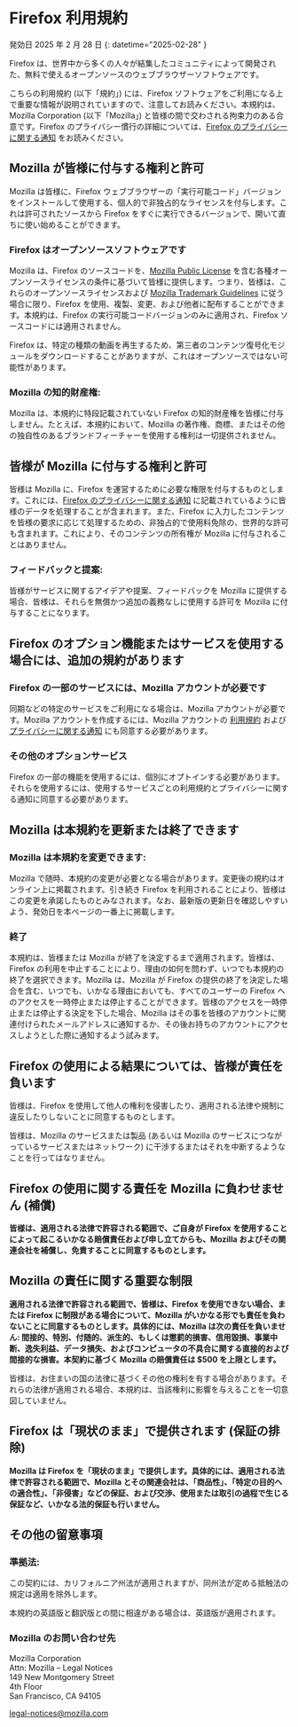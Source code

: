 ﻿# Firefox 利用規約

発効日 2025 年 2 月 28 日
{: datetime="2025-02-28" }

Firefox は、世界中から多くの人々が結集したコミュニティによって開発された、無料で使えるオープンソースのウェブブラウザーソフトウェアです。

こちらの利用規約 (以下「規約」) には、Firefox ソフトウェアをご利用になる上で重要な情報が説明されていますので、注意してお読みください。本規約は、Mozilla Corporation (以下「Mozilla」) と皆様の間で交わされる拘束力のある合意です。Firefox のプライバシー慣行の詳細については、[Firefox のプライバシーに関する通知](https://www.mozilla.org/privacy/firefox/#notice) をお読みください。

## Mozilla が皆様に付与する権利と許可

Mozilla は皆様に、Firefox ウェブブラウザーの「実行可能コード」バージョンをインストールして使用する、個人的で非独占的なライセンスを付与します。これは許可されたソースから Firefox をすぐに実行できるバージョンで、開いて直ちに使い始めることができます。

### Firefox はオープンソースソフトウェアです

Mozilla は、Firefox のソースコードを、[Mozilla Public License](https://www.mozilla.org/MPL/) を含む各種オープンソースライセンスの条件に基づいて皆様に提供します。つまり、皆様は、これらのオープンソースライセンスおよび [Mozilla Trademark Guidelines](https://www.mozilla.org/foundation/trademarks/policy/) に従う場合に限り、Firefox を使用、複製、変更、および他者に配布することができます。本規約は、Firefox の実行可能コードバージョンのみに適用され、Firefox ソースコードには適用されません。

Firefox は、特定の種類の動画を再生するため、第三者のコンテンツ復号化モジュールをダウンロードすることがありますが、これはオープンソースではない可能性があります。

### Mozilla の知的財産権:

Mozilla は、本規約に特段記載されていない Firefox の知的財産権を皆様に付与しません。たとえば、本規約において、Mozilla の著作権、商標、またはその他の独自性のあるブランドフィーチャーを使用する権利は一切提供されません。

## 皆様が Mozilla に付与する権利と許可

皆様は Mozilla に、Firefox を運営するために必要な権限を付与するものとします。これには、[Firefox のプライバシーに関する通知](https://www.mozilla.org/privacy/firefox/#notice) に記載されているように皆様のデータを処理することが含まれます。また、Firefox に入力したコンテンツを皆様の要求に応じて処理するための、非独占的で使用料免除の、世界的な許可も含まれます。これにより、そのコンテンツの所有権が Mozilla に付与されることはありません。

### フィードバックと提案:

皆様がサービスに関するアイデアや提案、フィードバックを Mozilla に提供する場合、皆様は、それらを無償かつ追加の義務なしに使用する許可を Mozilla に付与することになります。

## Firefox のオプション機能またはサービスを使用する場合には、追加の規約があります

### Firefox の一部のサービスには、Mozilla アカウントが必要です

同期などの特定のサービスをご利用になる場合は、Mozilla アカウントが必要です。Mozilla アカウントを作成するには、Mozilla アカウントの [利用規約](https://www.mozilla.org/about/legal/terms/services/) および [プライバシーに関する通知](https://www.mozilla.org/privacy/mozilla-accounts/) にも同意する必要があります。

### その他のオプションサービス

Firefox の一部の機能を使用するには、個別にオプトインする必要があります。それらを使用するには、使用するサービスごとの利用規約とプライバシーに関する通知に同意する必要があります。

## Mozilla は本規約を更新または終了できます

### Mozilla は本規約を変更できます:

Mozilla で随時、本規約の変更が必要となる場合があります。変更後の規約はオンライン上に掲載されます。引き続き Firefox を利用されることにより、皆様はこの変更を承諾したものとみなされます。なお、最新版の更新日を確認しやすいよう、発効日を本ページの一番上に掲載します。

### 終了

本規約は、皆様または Mozilla が終了を決定するまで適用されます。皆様は、Firefox の利用を中止することにより、理由の如何を問わず、いつでも本規約の終了を選択できます。Mozilla は、Mozilla が Firefox の提供の終了を決定した場合を含む、いつでも、いかなる理由においても、すべてのユーザーの Firefox へのアクセスを一時停止または停止することができます。皆様のアクセスを一時停止または停止する決定を下した場合、Mozilla はその事を皆様のアカウントに関連付けられたメールアドレスに通知するか、その後お持ちのアカウントにアクセスしようとした際に通知するよう試みます。

## Firefox の使用による結果については、皆様が責任を負います

皆様は、Firefox を使用して他人の権利を侵害したり、適用される法律や規制に違反したりしないことに同意するものとします。

皆様は、Mozilla のサービスまたは製品 (あるいは Mozilla のサービスにつながっているサービスまたはネットワーク) に干渉するまたはそれを中断するようなことを行ってはなりません。

## Firefox の使用に関する責任を Mozilla に負わせません (補償)

**皆様は、適用される法律で許容される範囲で、ご自身が Firefox を使用することによって起こるいかなる賠償責任および申し立てからも、Mozilla およびその関連会社を補償し、免責することに同意するものとします。**

## Mozilla の責任に関する重要な制限

**適用される法律で許容される範囲で、皆様は、Firefox を使用できない場合、または Firefox に制限がある場合について、Mozilla がいかなる形でも責任を負わないことに同意するものとします。具体的には、Mozilla は次の責任を負いません: 間接的、特別、付随的、派生的、もしくは懲罰的損害、信用毀損、事業中断、逸失利益、データ損失、およびコンピュータの不具合に関する直接的および間接的な損害。本契約に基づく Mozilla の賠償責任は $500 を上限とします。**

皆様は、お住まいの国の法律に基づくその他の権利を有する場合があります。それらの法律が適用される場合、本規約は、当該権利に影響を与えることを一切意図していません。

## Firefox は「現状のまま」で提供されます (保証の排除)

**Mozilla は Firefox を「現状のまま」で提供します。具体的には、適用される法律で許容される範囲で、Mozilla とその関連会社は、「商品性」、「特定の目的への適合性」、「非侵害」などの保証、および交渉、使用または取引の過程で生じる保証など、いかなる法的保証も行いません。**

## その他の留意事項

### 準拠法:

この契約には、カリフォルニア州法が適用されますが、同州法が定める抵触法の規定は適用を除外します。

本規約の英語版と翻訳版との間に相違がある場合は、英語版が適用されます。

### Mozilla のお問い合わせ先

Mozilla Corporation <br>
Attn: Mozilla – Legal Notices <br>
149 New Montgomery Street <br>
4th Floor <br>
San Francisco, CA 94105

legal-notices@mozilla.com
